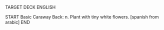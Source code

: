 TARGET DECK
ENGLISH

START
Basic
Caraway
Back: n. Plant with tiny white flowers. [spanish from arabic]
END
